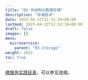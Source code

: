 ```yaml
---
title: "02 半结构化数据存储"
description: "存储技术"
date: 2023-04-22T12:52:56+08:00
lastmod: 2023-04-22T12:52:56+08:00
draft: false
images: []
menu:
  microservice:
    parent: "03.storage"
weight: 2032
toc: true
---
```


[微服务实践目录](https://www.jianshu.com/p/f3d5a02757f1)，可以参见连接。
